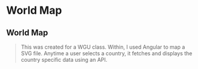 # World Map

## World Map
> This was created for a WGU class. Within, I used Angular to map a SVG file. Anytime a user selects a country, it fetches and displays the country specific data using an API.
